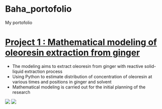 # Baha_portofolio
My portofolio

# [Project 1 : Mathematical modeling of oleoresin extraction from ginger](https://github.com/bahategar/Prasimulation-For-Oleorecin-Extraction-From-Ginger)
* The modeling aims to extract oleoresin from ginger with reactive solid-liquid extraction process
* Using Python to estimate distribution of concentration of oleoresin at various times and positions in ginger and solvent
* Mathematical modeling is carried out for the initial planning of the research

![](https://github.com/bahategar/Prasimulation-For-Oleorecin-Extraction-From-Ginger/blob/main/Figure%201.png)
![](https://github.com/bahategar/Prasimulation-For-Oleorecin-Extraction-From-Ginger/blob/main/Figure%202.png)

